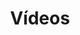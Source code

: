 ---
title: Vídeos
excerpt: "60 fps valen más que 60.000 palabras."
layout: collection
permalink: /videos/
collection: videos
entries_layout: grid
classes: wide

header:
  overlay_color: "#5e616c"
  overlay_image: /assets/images/cabecera.gif
---
